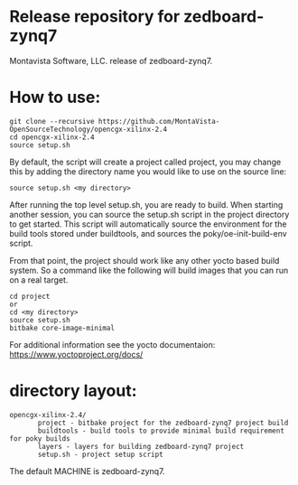 # Release repository for zedboard-zynq7 

Montavista Software, LLC. release of zedboard-zynq7. 

How to use:
==========
```
git clone --recursive https://github.com/MontaVista-OpenSourceTechnology/opencgx-xilinx-2.4
cd opencgx-xilinx-2.4
source setup.sh
```

By default, the script will create a project called project, you may change this
by adding the directory name you would like to use on the source line:

```
source setup.sh <my directory>
```

After running the top level setup.sh, you are ready to build. When starting
another session, you can source the setup.sh script in the project directory
to get started. This script will automatically source the environment for
the build tools stored under buildtools, and sources the 
poky/oe-init-build-env script.

From that point, the project should work like any other yocto based build system. So
a command like the following will build images that you can run on a real target.

```
cd project
or
cd <my directory>
source setup.sh
bitbake core-image-minimal 
```

For additional information see the yocto documentaion: https://www.yoctoproject.org/docs/

directory layout:
================
```
opencgx-xilinx-2.4/
       project - bitbake project for the zedboard-zynq7 project build
       buildtools - build tools to provide minimal build requirement for poky builds
       layers - layers for building zedboard-zynq7 project
       setup.sh - project setup script  
```

The default MACHINE is zedboard-zynq7.
